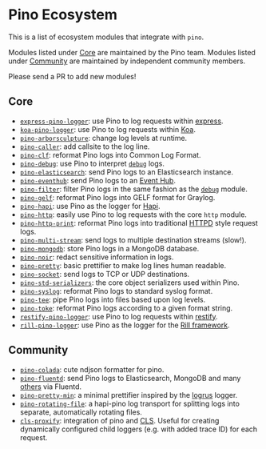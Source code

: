 # Pino Ecosystem

This is a list of ecosystem modules that integrate with `pino`.

Modules listed under [Core](#core) are maintained by the Pino team. Modules
listed under [Community](#community) are maintained by independent community
members.

Please send a PR to add new modules!

<a id="core"></a>

## Core

- [`express-pino-logger`](https://github.com/pinojs/express-pino-logger): use
  Pino to log requests within [express](https://expressjs.com/).
- [`koa-pino-logger`](https://github.com/pinojs/koa-pino-logger): use Pino to
  log requests within [Koa](http://koajs.com/).
- [`pino-arborsculpture`](https://github.com/pinojs/pino-arborsculpture): change
  log levels at runtime.
- [`pino-caller`](https://github.com/pinojs/pino-caller): add callsite to the log line.
- [`pino-clf`](https://github.com/pinojs/pino-clf): reformat Pino logs into
  Common Log Format.
- [`pino-debug`](https://github.com/pinojs/pino-debug): use Pino to interpret
  [`debug`](https://npm.im/debug) logs.
- [`pino-elasticsearch`](https://github.com/pinojs/pino-elasticsearch): send
  Pino logs to an Elasticsearch instance.
- [`pino-eventhub`](https://github.com/pinojs/pino-eventhub): send Pino logs
  to an [Event Hub](https://docs.microsoft.com/en-us/azure/event-hubs/event-hubs-what-is-event-hubs).
- [`pino-filter`](https://github.com/pinojs/pino-filter): filter Pino logs in
  the same fashion as the [`debug`](https://npm.im/debug) module.
- [`pino-gelf`](https://github.com/pinojs/pino-gelf): reformat Pino logs into
  GELF format for Graylog.
- [`pino-hapi`](https://github.com/pinojs/hapi-pino): use Pino as the logger
  for [Hapi](https://hapijs.com/).
- [`pino-http`](https://github.com/pinojs/pino-http): easily use Pino to log
  requests with the core `http` module.
- [`pino-http-print`](https://github.com/pinojs/pino-http-print): reformat Pino
  logs into traditional [HTTPD](https://httpd.apache.org/) style request logs.
- [`pino-multi-stream`](https://github.com/pinojs/pino-multi-stream): send
  logs to multiple destination streams (slow!).
- [`pino-mongodb`](https://github.com/pinojs/pino-mongodb): store Pino logs
  in a MongoDB database.
- [`pino-noir`](https://github.com/pinojs/pino-noir): redact sensitive information
  in logs.
- [`pino-pretty`](https://github.com/pinojs/pino-pretty): basic prettifier to
  make log lines human readable.
- [`pino-socket`](https://github.com/pinojs/pino-socket): send logs to TCP or UDP
  destinations.
- [`pino-std-serializers`](https://github.com/pinojs/pino-std-serializers): the
  core object serializers used within Pino.
- [`pino-syslog`](https://github.com/pinojs/pino-syslog): reformat Pino logs
  to standard syslog format.
- [`pino-tee`](https://github.com/pinojs/pino-tee): pipe Pino logs into files
  based upon log levels.
- [`pino-toke`](https://github.com/pinojs/pino-toke): reformat Pino logs
  according to a given format string.
- [`restify-pino-logger`](https://github.com/pinojs/restify-pino-logger): use
  Pino to log requests within [restify](http://restify.com/).
- [`rill-pino-logger`](https://github.com/pinojs/rill-pino-logger): use Pino as
  the logger for the [Rill framework](https://rill.site/).

<a id="community"></a>

## Community

- [`pino-colada`](https://github.com/lrlna/pino-colada): cute ndjson formatter for pino.
- [`pino-fluentd`](https://github.com/davidedantonio/pino-fluentd): send Pino logs to Elasticsearch,
  MongoDB and many [others](https://www.fluentd.org/dataoutputs) via Fluentd.
- [`pino-pretty-min`](https://github.com/unjello/pino-pretty-min): a minimal
  prettifier inspired by the [logrus](https://github.com/sirupsen/logrus) logger.
- [`pino-rotating-file`](https://github.com/homeaway/pino-rotating-file): a hapi-pino log transport for splitting logs into separate, automatically rotating files.
- [`cls-proxify`](https://github.com/keenondrums/cls-proxify): integration of pino and [CLS](https://github.com/jeff-lewis/cls-hooked). Useful for creating dynamically configured child loggers (e.g. with added trace ID) for each request.

